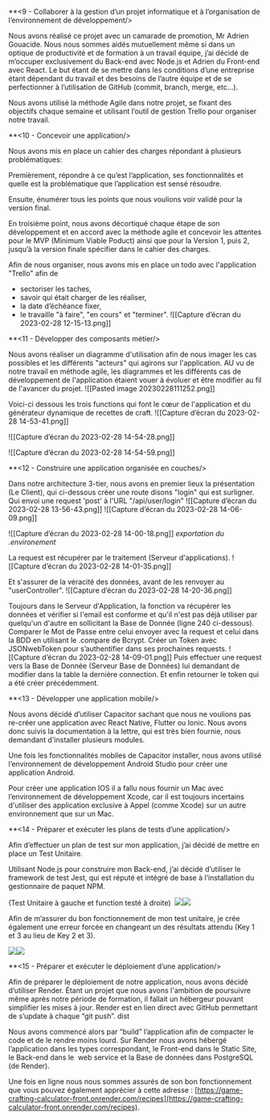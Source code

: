 **<9 - Collaborer à la gestion d’un projet informatique et à l’organisation de l’environnement de développement/>

Nous avons réalisé ce projet avec un camarade de promotion, Mr Adrien Gouacide. Nous nous sommes aidés mutuellement même si dans un optique de productivité et de formation à un travail équipe, j’ai décidé de m’occuper exclusivement du Back-end avec Node.js et Adrien du Front-end avec React. Le but étant de se mettre dans les conditions d’une entreprise étant dépendant du travail et des besoins de l’autre équipe et de se perfectionner à l’utilisation de GitHub (commit, branch, merge, etc…). 

Nous avons utilisé la méthode Agile dans notre projet, se fixant des objectifs chaque semaine et utilisant l’outil de gestion Trello pour organiser notre travail.  


**<10 - Concevoir une application/>

Nous avons mis en place un cahier des charges répondant à plusieurs problématiques:

Premièrement, répondre à ce qu’est l’application, ses fonctionnalités et quelle est la problématique que l’application est sensé résoudre.

Ensuite, énumérer tous les points que nous voulions voir validé pour la version final.

En troisième point, nous avons décortiqué chaque étape de son développement et en accord avec la méthode agile et concevoir les attentes pour le MVP (Minimum Viable Poduct) ainsi que pour la Version 1, puis 2, jusqu’à la version finale spécifier dans le cahier des charges.

Afin de nous organiser, nous avons mis en place un todo avec l'application "Trello" afin de 
- sectoriser les taches, 
- savoir qui était charger de les réaliser, 
- la date d’échéance fixer,
- le travaille "à faire", "en cours" et "terminer".
![[Capture d’écran du 2023-02-28 12-15-13.png]]

**<11 - Développer des composants métier/>

Nous avons réaliser un diagramme d'utilisation afin de nous imager  les cas possibles et les différents "acteurs" qui agirons sur l'application. AU vu de notre travail en méthode agile, les diagrammes et les différents cas de développement de l'application étaient vouer à évoluer et être modifier au fil de l'avancer du projet.
![[Pasted image 20230228111252.png]]


Voici-ci dessous les trois functions qui font le cœur de l'application et du générateur dynamique de recettes de craft.
![[Capture d’écran du 2023-02-28 14-53-41.png]]

![[Capture d’écran du 2023-02-28 14-54-28.png]]

![[Capture d’écran du 2023-02-28 14-54-59.png]]

**<12 - Construire une application organisée en couches/>

Dans notre architecture 3-tier, nous avons en premier lieux la présentation (Le Client), qui ci-dessous créer une route disons "login" qui est surligner. Qui envoi une request 'post' à l'URL "/api/user/login"
![[Capture d’écran du 2023-02-28 13-56-43.png]]
![[Capture d’écran du 2023-02-28 14-06-09.png]]

![[Capture d’écran du 2023-02-28 14-00-18.png]]
*exportation du .environement*

La request est récupérer par le traitement (Serveur d'applications).
![[Capture d’écran du 2023-02-28 14-01-35.png]]

Et s'assurer de la véracité des données, avant de les renvoyer au "userController".
![[Capture d’écran du 2023-02-28 14-20-36.png]]

Toujours dans le Serveur d'Application, la fonction va récupérer les données et vérifier si l'email est conforme et qu'il n'est pas déjà utiliser par quelqu'un d'autre en sollicitant la Base de Donnée (ligne 240 ci-dessous).
Comparer le Mot de Passe entre celui envoyer avec la request et celui dans la BDD en utilisant le .compare de Bcrypt.
Créer un Token avec JSONwebToken pour s’authentifier dans ses prochaines requests.
![[Capture d’écran du 2023-02-28 14-09-01.png]]
Puis effectuer une request vers la Base de Donnée (Serveur Base de Données) lui demandant de modifier dans la table la dernière connection.
Et enfin retourner le token qui a été créer précédemment. 

**<13 - Développer une application mobile/>

Nous avons décidé d’utiliser Capacitor sachant que nous ne voulions pas re-créer une application avec React Native, Flutter ou Ionic. 
Nous avons donc suivis la documentation à la lettre, qui est très bien fournie, nous demandant d'installer plusieurs modules.

Une fois les fonctionnalités mobiles de Capacitor installer, nous avons utilisé l’environnement de développement Android Studio pour créer une application Android.

Pour créer une application IOS il a fallu nous fournir un Mac avec l’environnement de développement Xcode, car il est toujours incertains d'utiliser des application exclusive à Appel (comme Xcode) sur un autre environnement que sur un Mac.

**<14 - Préparer et exécuter les plans de tests d’une application/>

Afin d’effectuer un plan de test sur mon application, j’ai décidé de mettre en place un Test Unitaire.

Utilisant Node.js pour construire mon Back-end, j’ai décidé d’utiliser le framework de test Jest, qui est réputé et intégré de base à l’installation du gestionnaire de paquet NPM.

  

(Test Unitaire à gauche et function testé à droite) 
![](https://lh4.googleusercontent.com/ER5WFNtNPpG6xSRlRKYLvhlfzf2KTurtMxdMPQJaHZ7qBjcofOidjCG8y-RNDpQYuiGizcSBQMuo79RgX6Z7NKunlK2QlG3QBHwWp8u35zy1wqDwKIfmk9OrF7etADYMDG5bKktoRFm1)![](https://lh5.googleusercontent.com/h99rzAGdycvhrcGRJE2E4UQKEdmKGCnNN2cg-GF4w82f15vwHEiZ4pGn2bFitRWOhW4sZxJNB7R6lV5NhNVUjiBJzoWPWZ4UhLrWjb84cLJlxcDRFfFXpyD08ki7KT7H5hCGX3KAt7Ye)  

Afin de m’assurer du bon fonctionnement de mon test unitaire, je crée également une erreur forcée en changeant un des résultats attendu (Key 1 et 3 au lieu de Key 2 et 3).

![](https://lh6.googleusercontent.com/BIfnu4nNU0KlOmpo0L06lt_dHp1BDoJ-yJp4XyK9BGjfE0TmgDg5BZZ7J0ISsrC9R-PlFoar5TznZrGesw-THxlbtPxc_Oi32HBTmvXacKaYOeB9ozTMNoaDxNnOzkgGfBL0wMB7tJXL)![](https://lh5.googleusercontent.com/g3RKPD_zcau_g3025O-q-dZuBwHDsKaoOMdmTHcWspQ5IGMlhoYPq04kzZrGic6ldicPC-bPqwckv4pBmYbQDX00VCspM5jnjFSP5OI2wlzw2I-PlMOvQeNaj3o6q5y9JBRrBj4ZOpCI)  
  
**<15 - Préparer et exécuter le déploiement d’une application/>

Afin de préparer le déploiement de notre application, nous avons décidé d’utiliser Render. Étant un projet que nous avons l'ambition de poursuivre même après notre période de formation, il fallait un hébergeur pouvant simplifier les mises à jour. Render est en lien direct avec GitHub permettant de s’update à chaque “git push”. dist

Nous avons commencé alors par “build” l’application afin de compacter le code et de le rendre moins lourd. Sur Render nous avons hébergé l’application dans les types correspondant, le Front-end dans le Static Site, le Back-end dans le  web service et la Base de données dans PostgreSQL (de Render).

Une fois en ligne nous nous sommes assurés de son bon fonctionnement que vous pouvez également apprécier à cette adresse : [https://game-crafting-calculator-front.onrender.com/recipes](https://game-crafting-calculator-front.onrender.com/recipes).
